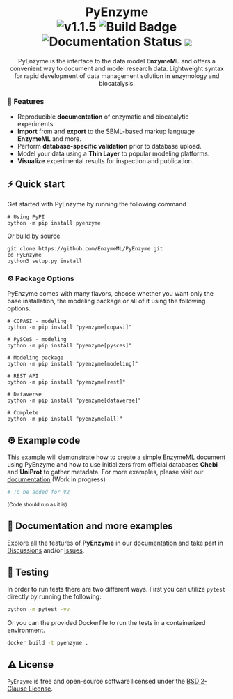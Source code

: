<h1 align="center">
  PyEnzyme<br>
  <img src="https://img.shields.io/badge/PyEnzyme-1.1.5-blue" alt="v1.1.5">
  <img src="https://github.com/EnzymeML/PyENzyme/actions/workflows/build.yml/badge.svg" alt="Build Badge"> <img src='https://readthedocs.org/projects/pyenzyme/badge/?version=latest' alt='Documentation Status' />
</a>
<a href="https://www.codacy.com/gh/EnzymeML/PyEnzyme/dashboard?utm_source=github.com&amp;utm_medium=referral&amp;utm_content=EnzymeML/PyEnzyme&amp;utm_campaign=Badge_Grade"><img src="https://app.codacy.com/project/badge/Grade/4ceb8d010e7b456c926c8b18737ff102"/></a>
</h1>
<p align="center">
PyEnzyme is the interface to the data model <b>EnzymeML</b> and offers a convenient way to document and model research data. Lightweight syntax for rapid development of data management solution in enzymology and biocatalysis.</p>

### 🧬 Features

- Reproducible **documentation** of enzymatic and biocatalytic experiments.
- **Import** from and **export** to the SBML-based markup language **EnzymeML** and more.
- Perform **database-specific validation** prior to database upload.
- Model your data using a **Thin Layer**  to popular modeling platforms.
- **Visualize** experimental results for inspection and publication.

## ⚡️ Quick start

Get started with PyEnzyme by running the following command

```
# Using PyPI
python -m pip install pyenzyme
```

Or build by source

```
git clone https://github.com/EnzymeML/PyEnzyme.git
cd PyEnzyme
python3 setup.py install
```

### ⚙️ Package Options

PyEnzyme comes with many flavors, choose whether you want only the base installation, the modeling package or all of it
using the following options.

```
# COPASI - modeling
python -m pip install "pyenzyme[copasi]"

# PySCeS - modeling
python -m pip install "pyenzyme[pysces]"

# Modeling package
python -m pip install "pyenzyme[modeling]"

# REST API
python -m pip install "pyenzyme[rest]"

# Dataverse
python -m pip install "pyenzyme[dataverse]"

# Complete
python -m pip install "pyenzyme[all]"
```

## ⚙️ Example code

This example will demonstrate how to create a simple EnzymeML document using PyEnzyme and how to use initializers from
official databases **Chebi** and **UniProt** to gather metadata. For more examples, please visit
our [documentation](https://pyenzyme.readthedocs.io/en/latest/index.html#) (Work in progress)

```python
# To be added for V2
```

<sub>(Code should run as it is)</sup>

## 📖 Documentation and more examples

Explore all the features of **PyEnzyme** in our [documentation](https://pyenzyme.readthedocs.io/en/latest/index.html#)
and take part in [Discussions](https://github.com/EnzymeML/PyEnzyme/discussions)
and/or [Issues](https://github.com/EnzymeML/PyEnzyme/issues).

## 🧪 Testing

In order to run tests there are two different ways. First you can utilize `pytest` directly by running the following:

```bash
python -m pytest -vv
```

Or you can the provided Dockerfile to run the tests in a containerized environment.

```bash
docker build -t pyenzyme .
```

## ⚠️ License

`PyEnzyme` is free and open-source software licensed under
the [BSD 2-Clause License](https://github.com/EnzymeML/PyEnzyme/blob/main/LICENSE).
